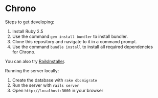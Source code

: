 # Chrono

Steps to get developing:

1. Install Ruby 2.5
2. Use the command `gem install bundler` to install bundler.
3. Clone this repository and navigate to it in a command prompt.
4. Use the command `bundle install` to install all required dependencies for Chrono.

You can also try [RailsInstaller](http://railsinstaller.org/en).


Running the server locally:

1. Create the database with `rake db:migrate`
2. Run the server with `rails server`
3. Open `http://localhost:3000` in your browser
